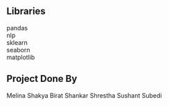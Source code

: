 ## Libraries
pandas<br>
nlp<br>
sklearn<br>
seaborn<br>
matplotlib<br>

## Project Done By
Melina Shakya
Birat Shankar Shrestha
Sushant Subedi
